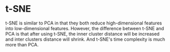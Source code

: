 # t-SNE
t-SNE is similar to PCA in that they both reduce high-dimensional features into low-dimensional features. However, the difference between t-SNE and PCA is that after using t-SNE, the inner cluster distance will be increased and inter clusters distance will shrink. And t-SNE's time complexity is much more than PCA. 
